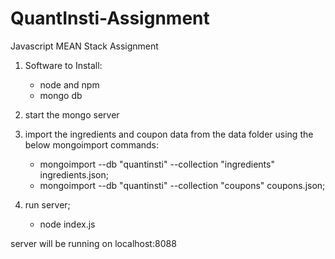 # QuantInsti-Assignment
Javascript MEAN Stack Assignment

1. Software to Install:
    - node and npm
    - mongo db

1. start the mongo server

3. import the ingredients and coupon data from the data folder using the below mongoimport commands:
  
    - mongoimport --db "quantinsti" --collection "ingredients" ingredients.json;
    - mongoimport --db "quantinsti" --collection "coupons" coupons.json;

4. run server;
    - node index.js

server will be running on localhost:8088
